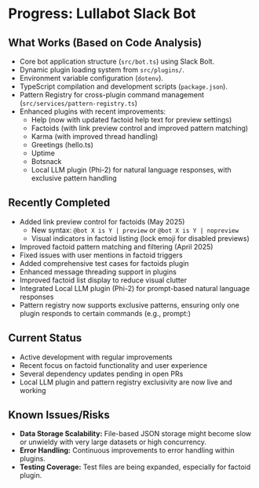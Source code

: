 # Progress: Lullabot Slack Bot

## What Works (Based on Code Analysis)
- Core bot application structure (`src/bot.ts`) using Slack Bolt.
- Dynamic plugin loading system from `src/plugins/`.
- Environment variable configuration (`dotenv`).
- TypeScript compilation and development scripts (`package.json`).
- Pattern Registry for cross-plugin command management (`src/services/pattern-registry.ts`)
- Enhanced plugins with recent improvements:
    - Help (now with updated factoid help text for preview settings)
    - Factoids (with link preview control and improved pattern matching)
    - Karma (with improved thread handling)
    - Greetings (hello.ts)
    - Uptime
    - Botsnack
    - Local LLM plugin (Phi-2) for natural language responses, with exclusive pattern handling

## Recently Completed
- Added link preview control for factoids (May 2025)
  - New syntax: `@bot X is Y | preview` or `@bot X is Y | nopreview`
  - Visual indicators in factoid listing (lock emoji for disabled previews)
- Improved factoid pattern matching and filtering (April 2025)
- Fixed issues with user mentions in factoid triggers
- Added comprehensive test cases for factoids plugin
- Enhanced message threading support in plugins
- Improved factoid list display to reduce visual clutter
- Integrated Local LLM plugin (Phi-2) for prompt-based natural language responses
- Pattern registry now supports exclusive patterns, ensuring only one plugin responds to certain commands (e.g., prompt:)

## Current Status
- Active development with regular improvements
- Recent focus on factoid functionality and user experience
- Several dependency updates pending in open PRs
- Local LLM plugin and pattern registry exclusivity are now live and working

## Known Issues/Risks
- **Data Storage Scalability:** File-based JSON storage might become slow or unwieldy with very large datasets or high concurrency.
- **Error Handling:** Continuous improvements to error handling within plugins.
- **Testing Coverage:** Test files are being expanded, especially for factoid plugin. 